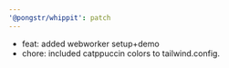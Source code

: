 ```yaml
---
'@pongstr/whippit': patch
---
```


- feat: added webworker setup+demo
- chore: included catppuccin colors to tailwind.config.
